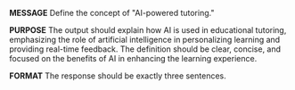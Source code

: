 <!-- Define "AI-powered tutoring." -->

__MESSAGE__
Define the concept of "AI-powered tutoring."

__PURPOSE__
The output should explain how AI is used in educational tutoring, emphasizing the role of artificial intelligence in personalizing learning and providing real-time feedback. The definition should be clear, concise, and focused on the benefits of AI in enhancing the learning experience.

__FORMAT__
The response should be exactly three sentences.